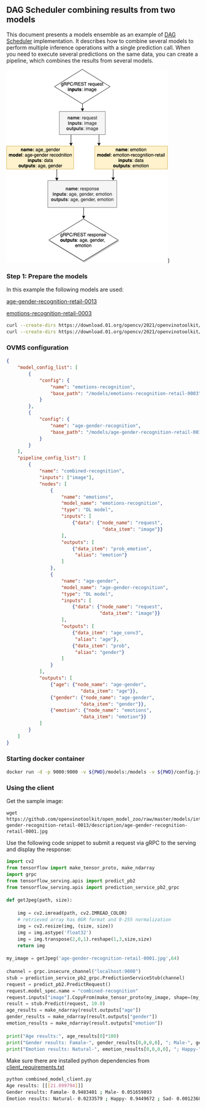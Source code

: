 ## DAG Scheduler combining results from two models

This document presents a models ensemble as an example of [DAG Scheduler](dag_scheduler.md) implementation.
It describes how to combine several models to perform multiple inference operations with a single prediction call.
When you need to execute several predictions on the same data, you can create a pipeline, which combines the results from several models.

![diagram](combined_model_dag.png))

### Step 1: Prepare the models

In this example the following models are used:

[age-gender-recognition-retail-0013](https://github.com/openvinotoolkit/open_model_zoo/blob/master/models/intel/age-gender-recognition-retail-0013/description/age-gender-recognition-retail-0013.md)

[emotions-recognition-retail-0003](https://github.com/openvinotoolkit/open_model_zoo/blob/master/models/intel/emotions-recognition-retail-0003/description/emotions-recognition-retail-0003.md)

```bash
curl --create-dirs https://download.01.org/opencv/2021/openvinotoolkit/2021.1/open_model_zoo/models_bin/1/age-gender-recognition-retail-0013/FP32/age-gender-recognition-retail-0013.bin https://download.01.org/opencv/2021/openvinotoolkit/2021.1/open_model_zoo/models_bin/1/age-gender-recognition-retail-0013/FP32/age-gender-recognition-retail-0013.xml -o models/age-gender-recognition-retail-0013/1/age-gender-recognition-retail-0013.bin -o models/age-gender-recognition/1/age-gender-recognition-retail-0013.xml
curl --create-dirs https://download.01.org/opencv/2021/openvinotoolkit/2021.1/open_model_zoo/models_bin/1/emotions-recognition-retail-0003/FP32/emotions-recognition-retail-0003.bin https://download.01.org/opencv/2021/openvinotoolkit/2021.1/open_model_zoo/models_bin/1/emotions-recognition-retail-0003/FP32/emotions-recognition-retail-0003.xml -o models/emotions-recognition-retail-0003/1/emotions-recognition-retail-0003.bin -o models/emotions-recognition/1/emotions-recognition-retail-0003.xml

```

### OVMS configuration

```json
{
    "model_config_list": [
        {
            "config": {
                "name": "emotions-recognition",
                "base_path": "/models/emotions-recognition-retail-0003"
            }
        },
        {
            "config": {
                "name": "age-gender-recognition",
                "base_path": "/models/age-gender-recognition-retail-0013"
            }
        }
    ],
    "pipeline_config_list": [
        {
            "name": "combined-recognition",
            "inputs": ["image"],
            "nodes": [
                {
                    "name": "emotions",
                    "model_name": "emotions-recognition",
                    "type": "DL model",
                    "inputs": [
                        {"data": {"node_name": "request",
                                   "data_item": "image"}}
                    ], 
                    "outputs": [
                        {"data_item": "prob_emotion",
                         "alias": "emotion"}
                    ] 
                },
                {
                    "name": "age-gender",
                    "model_name": "age-gender-recognition",
                    "type": "DL model",
                    "inputs": [
                        {"data": {"node_name": "request",
                                  "data_item": "image"}}
                    ], 
                    "outputs": [
                        {"data_item": "age_conv3",
                         "alias": "age"},
                        {"data_item": "prob",
                         "alias": "gender"}
                    ] 
                }
            ],
            "outputs": [
                {"age": {"node_name": "age-gender",
                           "data_item": "age"}},
                {"gender": {"node_name": "age-gender",
                           "data_item": "gender"}},
                {"emotion": {"node_name": "emotions",
                           "data_item": "emotion"}}
            ]
        }
    ]
}
```

### Starting docker container
```bash
docker run -d -p 9000:9000 -v ${PWD}/models:/models -v ${PWD}/config.json:/config.json openvino/model_server --config_path /config.json --port 9000
```

### Using the client 

Get the sample image:
```
wget https://github.com/openvinotoolkit/open_model_zoo/raw/master/models/intel/age-gender-recognition-retail-0013/description/age-gender-recognition-retail-0001.jpg
```

Use the following code snippet to submit a request via gRPC to the serving and display the response:

```python
import cv2
from tensorflow import make_tensor_proto, make_ndarray
import grpc
from tensorflow_serving.apis import predict_pb2
from tensorflow_serving.apis import prediction_service_pb2_grpc

def getJpeg(path, size):

    img = cv2.imread(path, cv2.IMREAD_COLOR)
    # retrieved array has BGR format and 0-255 normalization
    img = cv2.resize(img, (size, size))
    img = img.astype('float32')
    img = img.transpose(2,0,1).reshape(1,3,size,size)
    return img

my_image = getJpeg('age-gender-recognition-retail-0001.jpg',64)

channel = grpc.insecure_channel("localhost:9000")
stub = prediction_service_pb2_grpc.PredictionServiceStub(channel)
request = predict_pb2.PredictRequest()
request.model_spec.name = "combined-recognition"
request.inputs["image"].CopyFrom(make_tensor_proto(my_image, shape=(my_image.shape)))
result = stub.Predict(request, 10.0)
age_results = make_ndarray(result.outputs["age"])
gender_results = make_ndarray(result.outputs["gender"])
emotion_results = make_ndarray(result.outputs["emotion"])

print("Age results:", age_results[0]*100)
print("Gender results: Famale-", gender_results[0,0,0,0], "; Male-", gender_results[0,1,0,0] )
print("Emotion results: Natural-", emotion_results[0,0,0,0], "; Happy-", emotion_results[0,1,0,0], "; Sad-", emotion_results[0,2,0,0], "; Surprise-", emotion_results[0,3,0,0], "; Angry-", emotion_results[0,4,0,0] )
```

Make sure there are installed python dependencies from [client_requirements.txt](../example_client/client_requirements.txt)

```bash
python combined_model_client.py
Age results: [[[21.099794]]]
Gender results: Famale- 0.9483401 ; Male- 0.051659893
Emotion results: Natural- 0.0233579 ; Happy- 0.9449672 ; Sad- 0.0012368461 ; Surprise- 0.028111037 ; Angry- 0.0023269344
```